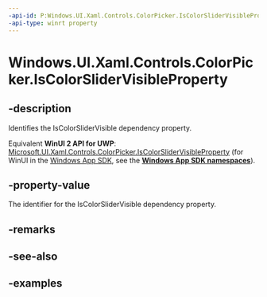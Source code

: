 ```yaml
---
-api-id: P:Windows.UI.Xaml.Controls.ColorPicker.IsColorSliderVisibleProperty
-api-type: winrt property
---
```


<!-- Property syntax.
public DependencyProperty IsColorSliderVisibleProperty { get; }
-->

# Windows.UI.Xaml.Controls.ColorPicker.IsColorSliderVisibleProperty

## -description

Identifies the IsColorSliderVisible dependency property.

Equivalent **WinUI 2 API for UWP**: [Microsoft.UI.Xaml.Controls.ColorPicker.IsColorSliderVisibleProperty](/windows/winui/api/microsoft.ui.xaml.controls.colorpicker.iscolorslidervisibleproperty) (for WinUI in the [Windows App SDK](/windows/apps/windows-app-sdk/), see the **[Windows App SDK namespaces](/windows/windows-app-sdk/api/winrt/)**).

## -property-value

The identifier for the IsColorSliderVisible dependency property.

## -remarks

## -see-also

## -examples

